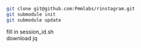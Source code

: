```bash
git clone git@github.com:Pmmlabs/rinstagram.git
git submodule init
git submodule update
```

fill in session_id.sh<br>
download jq